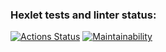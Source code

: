 ### Hexlet tests and linter status:
[![Actions Status](https://github.com/Bomjarka/php-project-lvl1/workflows/hexlet-check/badge.svg)](https://github.com/Bomjarka/php-project-lvl1/actions)
[![Maintainability](https://api.codeclimate.com/v1/badges/23fb08ef37d2307b1a09/maintainability)](https://codeclimate.com/github/Bomjarka/php-project-lvl1/maintainability)
